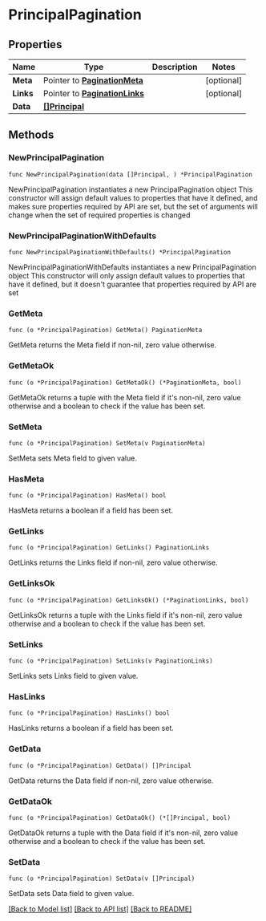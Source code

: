# PrincipalPagination

## Properties

Name | Type | Description | Notes
------------ | ------------- | ------------- | -------------
**Meta** | Pointer to [**PaginationMeta**](PaginationMeta.md) |  | [optional] 
**Links** | Pointer to [**PaginationLinks**](PaginationLinks.md) |  | [optional] 
**Data** | [**[]Principal**](Principal.md) |  | 

## Methods

### NewPrincipalPagination

`func NewPrincipalPagination(data []Principal, ) *PrincipalPagination`

NewPrincipalPagination instantiates a new PrincipalPagination object
This constructor will assign default values to properties that have it defined,
and makes sure properties required by API are set, but the set of arguments
will change when the set of required properties is changed

### NewPrincipalPaginationWithDefaults

`func NewPrincipalPaginationWithDefaults() *PrincipalPagination`

NewPrincipalPaginationWithDefaults instantiates a new PrincipalPagination object
This constructor will only assign default values to properties that have it defined,
but it doesn't guarantee that properties required by API are set

### GetMeta

`func (o *PrincipalPagination) GetMeta() PaginationMeta`

GetMeta returns the Meta field if non-nil, zero value otherwise.

### GetMetaOk

`func (o *PrincipalPagination) GetMetaOk() (*PaginationMeta, bool)`

GetMetaOk returns a tuple with the Meta field if it's non-nil, zero value otherwise
and a boolean to check if the value has been set.

### SetMeta

`func (o *PrincipalPagination) SetMeta(v PaginationMeta)`

SetMeta sets Meta field to given value.

### HasMeta

`func (o *PrincipalPagination) HasMeta() bool`

HasMeta returns a boolean if a field has been set.

### GetLinks

`func (o *PrincipalPagination) GetLinks() PaginationLinks`

GetLinks returns the Links field if non-nil, zero value otherwise.

### GetLinksOk

`func (o *PrincipalPagination) GetLinksOk() (*PaginationLinks, bool)`

GetLinksOk returns a tuple with the Links field if it's non-nil, zero value otherwise
and a boolean to check if the value has been set.

### SetLinks

`func (o *PrincipalPagination) SetLinks(v PaginationLinks)`

SetLinks sets Links field to given value.

### HasLinks

`func (o *PrincipalPagination) HasLinks() bool`

HasLinks returns a boolean if a field has been set.

### GetData

`func (o *PrincipalPagination) GetData() []Principal`

GetData returns the Data field if non-nil, zero value otherwise.

### GetDataOk

`func (o *PrincipalPagination) GetDataOk() (*[]Principal, bool)`

GetDataOk returns a tuple with the Data field if it's non-nil, zero value otherwise
and a boolean to check if the value has been set.

### SetData

`func (o *PrincipalPagination) SetData(v []Principal)`

SetData sets Data field to given value.



[[Back to Model list]](../README.md#documentation-for-models) [[Back to API list]](../README.md#documentation-for-api-endpoints) [[Back to README]](../README.md)


